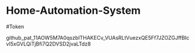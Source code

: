 # Home-Automation-System

#Token


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
